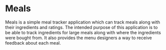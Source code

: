# Meals

Meals is a simple meal tracker application which can track meals along with their ingredients and ratings. The intended purpose of
this application is to be able to track ingredients for large meals along with where the ingredients were bought from. It also provides the menu designers a way to receive feedback about each meal. 
